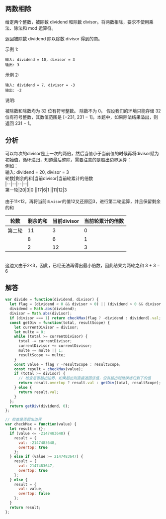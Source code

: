 ## 两数相除

给定两个整数，被除数 dividend 和除数 divisor。将两数相除，要求不使用乘法、除法和 mod 运算符。

返回被除数 dividend 除以除数 divisor 得到的商。

示例 1:

```
输入: dividend = 10, divisor = 3
输出: 3
```

示例 2:

```
输入: dividend = 7, divisor = -3
输出: -2
```

说明:

被除数和除数均为 32 位有符号整数。
除数不为 0。
假设我们的环境只能存储 32 位有符号整数，其数值范围是 [−231, 231 − 1]。本题中，如果除法结果溢出，则返回 231 − 1。

## 分析
可以每次的divisor是上一次的两倍，然后当值小于当前值的时候再将divisor赋为初始值，循环递归，知道最后整除，需要注意的是超出边界运算：  
例如：  
输入: dividend = 20, divisor = 3  
轮数|剩余的和|当前divisor|当前轮累计的倍数  
|--|--|--|--|  
第一轮|20|3|0
||17|6|1
||11|12|3  
<br/>
由于11<12，再将当前`divisor`的值12又还原回3，进行第二轮运算，并且保留剩余的和  

轮数|剩余的和|当前divisor|当前轮累计的倍数  
|--|--|--|--|  
第二轮|11|3|0
||8|6|1
||2|12|3  
<br/>
这边又由于2<3，因此，已经无法再得出最小倍数，因此结果为两轮之和 3 + 3 = 6

## 解答

```javascript
var divide = function(dividend, divisor) {
  let flag = (dividend < 0 && divisor > 0) || (dividend > 0 && divisor < 0);
  dividend = Math.abs(dividend);
  divisor = Math.abs(divisor);
  if (divisor === 1) return checkMax(flag ? -dividend : dividend).val;
  const getDiv = function(total, resultScope) {
    let currentDivisor = divisor;
    let multe = 0;
    while (total >= currentDivisor) {
      total -= currentDivisor;
      currentDivisor += currentDivisor;
      multe += multe || 1;
      resultScope += multe;
    }
    const value = flag ? -resultScope : resultScope;
    const result = checkMax(value);
    if (total >= divisor) {
      // 检查是否超出边界，如果超出则直接返回该值，没有超出则继续递归剩下的值
      return result.overtop ? result.val : getDiv(total, resultScope);
    } else {
      return result.val;
    }
  };
  return getDiv(dividend, 0);
};

// 检查是否超出边界
var checkMax = function(value) {
  let result = {};
  if (value <= -2147483648) {
    result = {
      val: -2147483648,
      overtop: true
    };
  } else if (value >= 2147483647) {
    result = {
      val: 2147483647,
      overtop: true
    };
  } else {
    result = {
      val: value,
      overtop: false
    };
  }
  return result;
};
```

